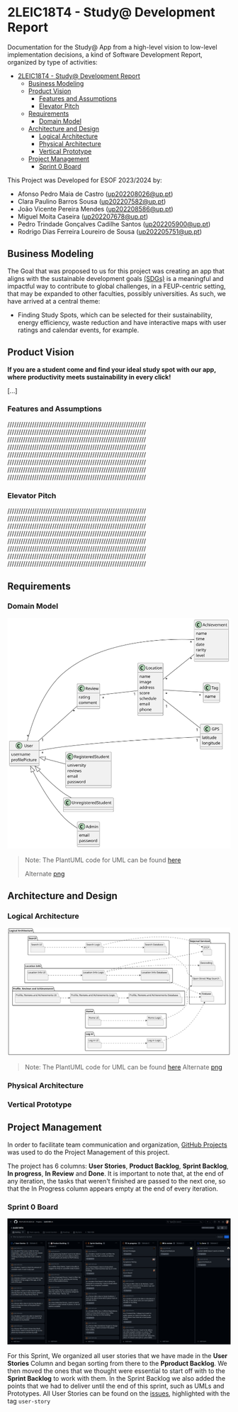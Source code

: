 # 2LEIC18T4 - Study@ Development Report
Documentation for the Study@ App from a high-level vision to low-level implementation decisions, a kind of Software Development Report, organized by type of activities: 

- [2LEIC18T4 - Study@ Development Report](#2leic18t4---study-development-report)
  - [Business Modeling](#business-modeling)
  - [Product Vision](#product-vision)
    - [Features and Assumptions](#features-and-assumptions)
    - [Elevator Pitch](#elevator-pitch)
  - [Requirements](#requirements)
    - [Domain Model](#domain-model)
  - [Architecture and Design](#architecture-and-design)
    - [Logical Architecture](#logical-architecture)
    - [Physical Architecture](#physical-architecture)
    - [Vertical Prototype](#vertical-prototype)
  - [Project Management](#project-management)
    - [Sprint 0 Board](#sprint-0-board)


This Project was Developed for ESOF 2023/2024 by:
- Afonso Pedro Maia de Castro 	            (up202208026@up.pt)
- Clara Paulino Barros Sousa 	              (up202207582@up.pt)
- João Vicente Pereira Mendes 	            (up202208586@up.pt)
- Miguel Moita Caseira 	                    (up202207678@up.pt)
- Pedro Trindade Gonçalves Cadilhe Santos 	(up202205900@up.pt)
- Rodrigo Dias Ferreira Loureiro de Sousa 	(up202205751@up.pt)

## Business Modeling

The Goal that was proposed to us for this project was creating an app that aligns with the sustainable development goals [(SDGs)](https://www.eca.europa.eu/en/sustainable-development-goals) is a meaningful and impactful way to contribute to global challenges, in a FEUP-centric setting, that may be expanded to other faculties, possibly universities.
As such, we have arrived at a central theme:
- Finding Study Spots, which can be selected for their sustainability, energy efficiency, waste reduction and have interactive maps with user ratings and calendar events, for example.

## Product Vision
**If you are a student come and find your ideal study spot with our app, where productivity meets sustainability in every click!**

 [...]
 

### Features and Assumptions
//////////////////////////////////////////////////////////////
//////////////////////////////////////////////////////////////
//////////////////////////////////////////////////////////////
//////////////////////////////////////////////////////////////
//////////////////////////////////////////////////////////////
//////////////////////////////////////////////////////////////
//////////////////////////////////////////////////////////////
//////////////////////////////////////////////////////////////

### Elevator Pitch
//////////////////////////////////////////////////////////////
//////////////////////////////////////////////////////////////
//////////////////////////////////////////////////////////////
//////////////////////////////////////////////////////////////
//////////////////////////////////////////////////////////////
//////////////////////////////////////////////////////////////
//////////////////////////////////////////////////////////////
//////////////////////////////////////////////////////////////
## Requirements

### Domain Model

![domain_model.png](out/docs/UML/domain_model/study@.svg)
> Note: The PlantUML code for UML can be found [here](docs/UML/domain_model.plantuml)
> 
> Alternate [png](out/docs/UML/domain_model/study@.png)
 
## Architecture and Design

### Logical Architecture
![logical_architecture](out/docs/UML/logical_arquitecture/study@.svg)

> Note: The PlantUML code for UML can be found [here](docs/UML/logical_arquitecture.plantuml)
> Alternate [png](out/docs/UML/logical_architecture/study@.png)

### Physical Architecture
### Vertical Prototype

## Project Management
In order to facilitate team communication and organization, [GitHub Projects](https://github.com/orgs/FEUP-LEIC-ES-2023-24/projects/74) was used to do the Project Management of this project.

The project has 6 columns: **User Stories**, **Product Backlog**, **Sprint Backlog**, **In progress**, **In Review** and **Done**. It is important to note that, at the end of any iteration, the tasks that weren't finished are passed to the next one, so that the In Progress column appears empty at the end of every iteration.
### Sprint 0 Board

![sprint0_board](docs/pictures/sprint-boards/Sprint0.png)


For this Sprint, We organized all user stories that we have made in the **User Stories** Column and began sorting from there to the **Pproduct Backlog**. We then moved the ones that we thought were essential to start off with to the **Sprint Backlog** to work with them. In the Sprint Backlog we also added the points that we had to deliver until the end of this sprint, such as UMLs and Prototypes.
All User Stories can be found on the [issues](https://github.com/FEUP-LEIC-ES-2023-24/2LEIC18T4/issues?page=2&q=is%3Aissue+is%3Aopen), highlighted with the tag `user-story`